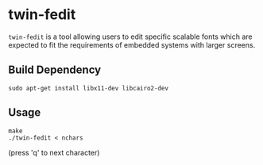 # twin-fedit
`twin-fedit` is a tool allowing users to edit specific scalable fonts
which are expected to fit the requirements of embedded systems with larger
screens.

## Build Dependency
```shell
sudo apt-get install libx11-dev libcairo2-dev
```

## Usage
```shell
make
./twin-fedit < nchars
```

(press 'q' to next character)
